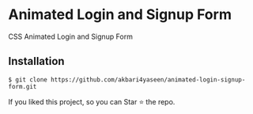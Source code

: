 # Animated Login and Signup Form
CSS Animated Login and Signup Form


## Installation

```
$ git clone https://github.com/akbari4yaseen/animated-login-signup-form.git
```

If you liked this project, so you can Star ⭐ the repo.
